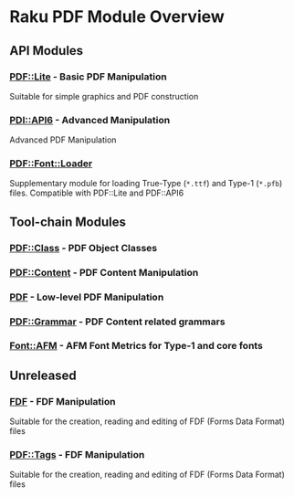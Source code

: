 Raku PDF Module Overview
==============

API Modules
-------

### [PDF::Lite](/PDF-Lite-raku/) - Basic PDF Manipulation

Suitable for simple graphics and PDF construction

### [PDI::API6](/PDF-API6/) - Advanced Manipulation

Advanced PDF Manipulation

### [PDF::Font::Loader](/PDF-Font-Loader-raku/)

Supplementary module for loading True-Type (`*.ttf`) and Type-1 (`*.pfb`) files. Compatible with PDF::Lite
and PDF::API6

Tool-chain Modules
-------

### [PDF::Class](/PDF-Class-raku/) - PDF Object Classes
### [PDF::Content](/PDF-Content-raku/) - PDF Content Manipulation
### [PDF](/PDF-raku/) - Low-level PDF Manipulation
### [PDF::Grammar](/PDF-Grammar-raku/) - PDF Content related grammars
### [Font::AFM](/Font-AFM-raku/) - AFM Font Metrics for Type-1 and core fonts


Unreleased
-----

### [FDF](/FDF-raku/) - FDF Manipulation

Suitable for the creation, reading and editing of FDF
(Forms Data Format) files

### [PDF::Tags](/PDF-Tags-raku/) - FDF Manipulation

Suitable for the creation, reading and editing of FDF
(Forms Data Format) files

